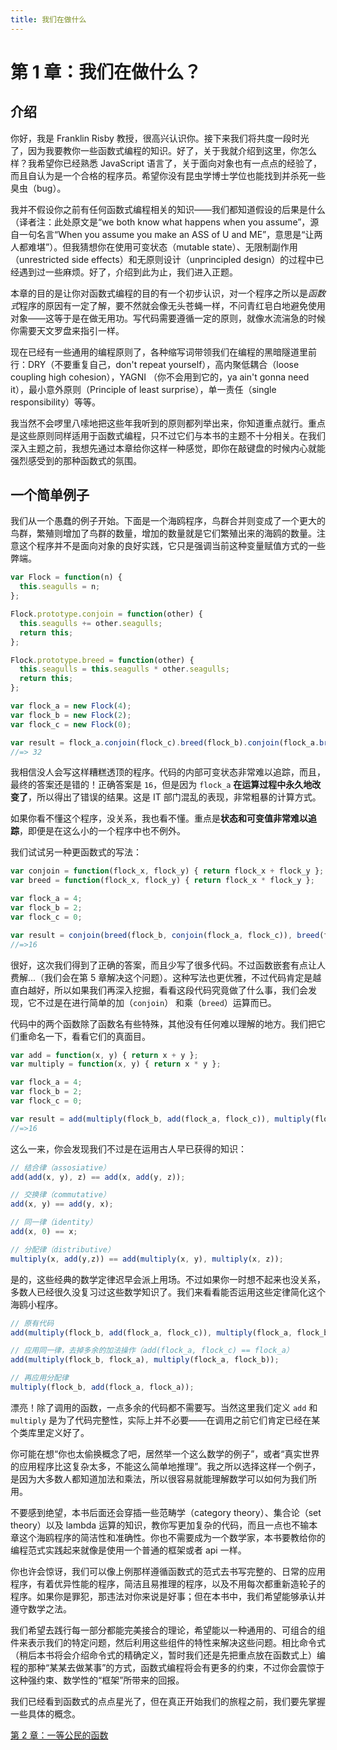 ```yaml
---
title: 我们在做什么
---
```

# 第 1 章：我们在做什么？

## 介绍

你好，我是 Franklin Risby 教授，很高兴认识你。接下来我们将共度一段时光了，因为我要教你一些函数式编程的知识。好了，关于我就介绍到这里，你怎么样？我希望你已经熟悉 JavaScript 语言了，关于面向对象也有一点点的经验了，而且自认为是一个合格的程序员。希望你没有昆虫学博士学位也能找到并杀死一些臭虫（bug）。

我并不假设你之前有任何函数式编程相关的知识——我们都知道假设的后果是什么（译者注：此处原文是“we both know what happens when you assume”，源自一句名言“When you assume you make an ASS of U and ME”，意思是“让两人都难堪”）。但我猜想你在使用可变状态（mutable state）、无限制副作用（unrestricted side effects）和无原则设计（unprincipled design）的过程中已经遇到过一些麻烦。好了，介绍到此为止，我们进入正题。

本章的目的是让你对函数式编程的目的有一个初步认识，对一个程序之所以是*函数式*程序的原因有一定了解，要不然就会像无头苍蝇一样，不问青红皂白地避免使用对象——这等于是在做无用功。写代码需要遵循一定的原则，就像水流湍急的时候你需要天文罗盘来指引一样。

现在已经有一些通用的编程原则了，各种缩写词带领我们在编程的黑暗隧道里前行：DRY（不要重复自己，don't repeat yourself），高内聚低耦合（loose coupling high cohesion），YAGNI （你不会用到它的，ya ain't gonna need it），最小意外原则（Principle of least surprise），单一责任（single responsibility）等等。

我当然不会啰里八嗦地把这些年我听到的原则都列举出来，你知道重点就行。重点是这些原则同样适用于函数式编程，只不过它们与本书的主题不十分相关。在我们深入主题之前，我想先通过本章给你这样一种感觉，即你在敲键盘的时候内心就能强烈感受到的那种函数式的氛围。

<!--BREAK-->

## 一个简单例子

我们从一个愚蠢的例子开始。下面是一个海鸥程序，鸟群合并则变成了一个更大的鸟群，繁殖则增加了鸟群的数量，增加的数量就是它们繁殖出来的海鸥的数量。注意这个程序并不是面向对象的良好实践，它只是强调当前这种变量赋值方式的一些弊端。

```js
var Flock = function(n) {
  this.seagulls = n;
};

Flock.prototype.conjoin = function(other) {
  this.seagulls += other.seagulls;
  return this;
};

Flock.prototype.breed = function(other) {
  this.seagulls = this.seagulls * other.seagulls;
  return this;
};

var flock_a = new Flock(4);
var flock_b = new Flock(2);
var flock_c = new Flock(0);

var result = flock_a.conjoin(flock_c).breed(flock_b).conjoin(flock_a.breed(flock_b)).seagulls;
//=> 32
```

我相信没人会写这样糟糕透顶的程序。代码的内部可变状态非常难以追踪，而且，最终的答案还是错的！正确答案是 `16`，但是因为 `flock_a` **在运算过程中永久地改变了**，所以得出了错误的结果。这是 IT 部门混乱的表现，非常粗暴的计算方式。

如果你看不懂这个程序，没关系，我也看不懂。重点是**状态和可变值非常难以追踪**，即便是在这么小的一个程序中也不例外。

我们试试另一种更函数式的写法：

```js
var conjoin = function(flock_x, flock_y) { return flock_x + flock_y };
var breed = function(flock_x, flock_y) { return flock_x * flock_y };

var flock_a = 4;
var flock_b = 2;
var flock_c = 0;

var result = conjoin(breed(flock_b, conjoin(flock_a, flock_c)), breed(flock_a, flock_b));
//=>16
```

很好，这次我们得到了正确的答案，而且少写了很多代码。不过函数嵌套有点让人费解...（我们会在第 5 章解决这个问题）。这种写法也更优雅，不过代码肯定是越直白越好，所以如果我们再深入挖掘，看看这段代码究竟做了什么事，我们会发现，它不过是在进行简单的加（`conjoin`） 和乘（`breed`）运算而已。

代码中的两个函数除了函数名有些特殊，其他没有任何难以理解的地方。我们把它们重命名一下，看看它们的真面目。

```js
var add = function(x, y) { return x + y };
var multiply = function(x, y) { return x * y };

var flock_a = 4;
var flock_b = 2;
var flock_c = 0;

var result = add(multiply(flock_b, add(flock_a, flock_c)), multiply(flock_a, flock_b));
//=>16
```

这么一来，你会发现我们不过是在运用古人早已获得的知识：

```js
// 结合律（assosiative）
add(add(x, y), z) == add(x, add(y, z));

// 交换律（commutative）
add(x, y) == add(y, x);

// 同一律（identity）
add(x, 0) == x;

// 分配律（distributive）
multiply(x, add(y,z)) == add(multiply(x, y), multiply(x, z));
```

是的，这些经典的数学定律迟早会派上用场。不过如果你一时想不起来也没关系，多数人已经很久没复习过这些数学知识了。我们来看看能否运用这些定律简化这个海鸥小程序。

```js
// 原有代码
add(multiply(flock_b, add(flock_a, flock_c)), multiply(flock_a, flock_b));

// 应用同一律，去掉多余的加法操作（add(flock_a, flock_c) == flock_a）
add(multiply(flock_b, flock_a), multiply(flock_a, flock_b));

// 再应用分配律
multiply(flock_b, add(flock_a, flock_a));
```

漂亮！除了调用的函数，一点多余的代码都不需要写。当然这里我们定义 `add` 和 `multiply` 是为了代码完整性，实际上并不必要——在调用之前它们肯定已经在某个类库里定义好了。

你可能在想“你也太偷换概念了吧，居然举一个这么数学的例子”，或者“真实世界的应用程序比这复杂太多，不能这么简单地推理”。我之所以选择这样一个例子，是因为大多数人都知道加法和乘法，所以很容易就能理解数学可以如何为我们所用。

不要感到绝望，本书后面还会穿插一些范畴学（category theory）、集合论（set theory）以及 lambda 运算的知识，教你写更加复杂的代码，而且一点也不输本章这个海鸥程序的简洁性和准确性。你也不需要成为一个数学家，本书要教给你的编程范式实践起来就像是使用一个普通的框架或者 api 一样。

你也许会惊讶，我们可以像上例那样遵循函数式的范式去书写完整的、日常的应用程序，有着优异性能的程序，简洁且易推理的程序，以及不用每次都重新造轮子的程序。如果你是罪犯，那违法对你来说是好事；但在本书中，我们希望能够承认并遵守数学之法。

我们希望去践行每一部分都能完美接合的理论，希望能以一种通用的、可组合的组件来表示我们的特定问题，然后利用这些组件的特性来解决这些问题。相比命令式（稍后本书将会介绍命令式的精确定义，暂时我们还是先把重点放在函数式上）编程的那种“某某去做某事”的方式，函数式编程将会有更多的约束，不过你会震惊于这种强约束、数学性的“框架”所带来的回报。

我们已经看到函数式的点点星光了，但在真正开始我们的旅程之前，我们要先掌握一些具体的概念。

[第 2 章：一等公民的函数](ch2.md)